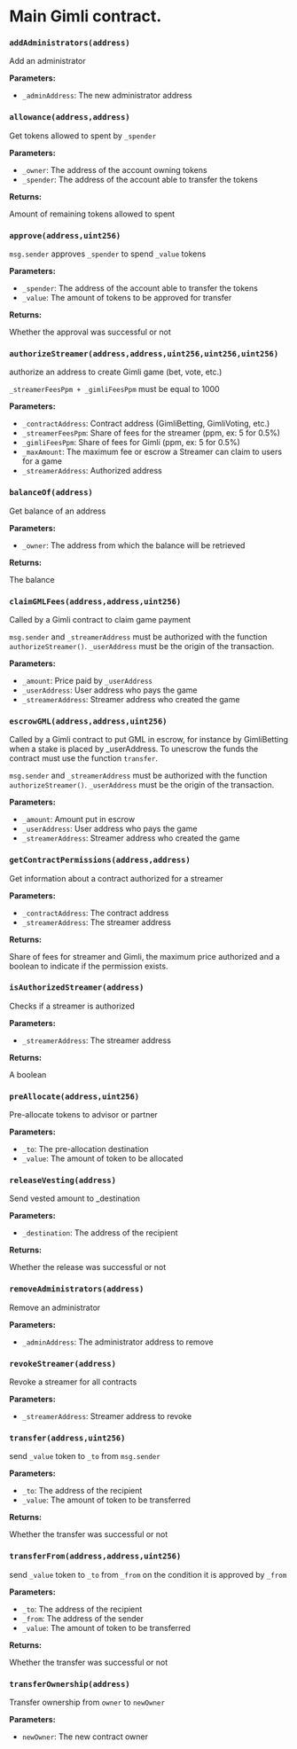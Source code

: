 # Main Gimli contract.

### `addAdministrators(address)`

Add an administrator

**Parameters:**

  - `_adminAddress`: The new administrator address

### `allowance(address,address)`

Get tokens allowed to spent by `_spender`

**Parameters:**

  - `_owner`: The address of the account owning tokens
  - `_spender`: The address of the account able to transfer the tokens

**Returns:**

Amount of remaining tokens allowed to spent

### `approve(address,uint256)`

`msg.sender` approves `_spender` to spend `_value` tokens

**Parameters:**

  - `_spender`: The address of the account able to transfer the tokens
  - `_value`: The amount of tokens to be approved for transfer

**Returns:**

Whether the approval was successful or not

### `authorizeStreamer(address,address,uint256,uint256,uint256)`

authorize an address to create Gimli game (bet, vote, etc.)

`_streamerFeesPpm + _gimliFeesPpm` must be equal to 1000

**Parameters:**

  - `_contractAddress`: Contract address (GimliBetting, GimliVoting, etc.)
  - `_streamerFeesPpm`: Share of fees for the streamer (ppm, ex: 5 for 0.5%)
  - `_gimliFeesPpm`: Share of fees for Gimli (ppm, ex: 5 for 0.5%)
  - `_maxAmount`: The maximum fee or escrow a Streamer can claim to users for a game
  - `_streamerAddress`: Authorized address

### `balanceOf(address)`

Get balance of an address

**Parameters:**

  - `_owner`: The address from which the balance will be retrieved

**Returns:**

The balance

### `claimGMLFees(address,address,uint256)`

Called by a Gimli contract to claim game payment

`msg.sender` and `_streamerAddress` must be authorized with the function `authorizeStreamer()`. `_userAddress` must be the origin of the transaction.

**Parameters:**

  - `_amount`: Price paid by `_userAddress`
  - `_userAddress`: User address who pays the game
  - `_streamerAddress`: Streamer address who created the game

### `escrowGML(address,address,uint256)`

Called by a Gimli contract to put GML in escrow, for instance by GimliBetting when a stake is placed by _userAddress. To unescrow the funds the contract must use the function `transfer`.

`msg.sender` and `_streamerAddress` must be authorized with the function `authorizeStreamer()`. `_userAddress` must be the origin of the transaction.

**Parameters:**

  - `_amount`: Amount put in escrow
  - `_userAddress`: User address who pays the game
  - `_streamerAddress`: Streamer address who created the game

### `getContractPermissions(address,address)`

Get information about a contract authorized for a streamer

**Parameters:**

  - `_contractAddress`: The contract address
  - `_streamerAddress`: The streamer address

**Returns:**

Share of fees for streamer and Gimli, the maximum price authorized and a boolean to indicate if the permission exists.

### `isAuthorizedStreamer(address)`

Checks if a streamer is authorized

**Parameters:**

  - `_streamerAddress`: The streamer address

**Returns:**

A boolean

### `preAllocate(address,uint256)`

Pre-allocate tokens to advisor or partner

**Parameters:**

  - `_to`: The pre-allocation destination
  - `_value`: The amount of token to be allocated

### `releaseVesting(address)`

Send vested amount to _destination

**Parameters:**

  - `_destination`: The address of the recipient

**Returns:**

Whether the release was successful or not

### `removeAdministrators(address)`

Remove an administrator

**Parameters:**

  - `_adminAddress`: The administrator address to remove

### `revokeStreamer(address)`

Revoke a streamer for all contracts

**Parameters:**

  - `_streamerAddress`: Streamer address to revoke

### `transfer(address,uint256)`

send `_value` token to `_to` from `msg.sender`

**Parameters:**

  - `_to`: The address of the recipient
  - `_value`: The amount of token to be transferred

**Returns:**

Whether the transfer was successful or not

### `transferFrom(address,address,uint256)`

send `_value` token to `_to` from `_from` on the condition it is approved by `_from`

**Parameters:**

  - `_to`: The address of the recipient
  - `_from`: The address of the sender
  - `_value`: The amount of token to be transferred

**Returns:**

Whether the transfer was successful or not

### `transferOwnership(address)`

Transfer ownership from `owner` to `newOwner`

**Parameters:**

  - `newOwner`: The new contract owner

